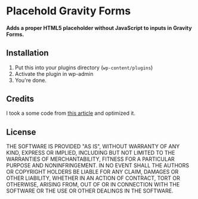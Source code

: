 Placehold Gravity Forms
=======================

#### Adds a proper HTML5 placeholder without JavaScript to inputs in Gravity Forms.

## Installation

1. Put this into your plugins directory (`wp-content/plugins`)
2. Activate the plugin in wp-admin
3. You're done.

## Credits

I took a some code from [this article](http://www.wpbeginner.com/wp-tutorials/how-to-add-placeholder-text-in-gravity-forms/) and optimized it.

## License

THE SOFTWARE IS PROVIDED "AS IS", WITHOUT WARRANTY OF ANY KIND, EXPRESS OR IMPLIED, INCLUDING BUT NOT LIMITED TO THE WARRANTIES OF MERCHANTABILITY, FITNESS FOR A PARTICULAR PURPOSE AND NONINFRINGEMENT. IN NO EVENT SHALL THE AUTHORS OR COPYRIGHT HOLDERS BE LIABLE FOR ANY CLAIM, DAMAGES OR OTHER LIABILITY, WHETHER IN AN ACTION OF CONTRACT, TORT OR OTHERWISE, ARISING FROM, OUT OF OR IN CONNECTION WITH THE SOFTWARE OR THE USE OR OTHER DEALINGS IN THE SOFTWARE.